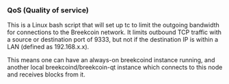 ### QoS (Quality of service) ###

This is a Linux bash script that will set up tc to limit the outgoing bandwidth for connections to the Breekcoin network. It limits outbound TCP traffic with a source or destination port of 9333, but not if the destination IP is within a LAN (defined as 192.168.x.x).

This means one can have an always-on breekcoind instance running, and another local breekcoind/breekcoin-qt instance which connects to this node and receives blocks from it.

